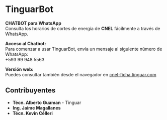 # TinguarBot

**CHATBOT para WhatsApp**  
Consulta los horarios de cortes de energía de **CNEL** fácilmente a través de WhatsApp.

**Acceso al Chatbot:**  
Para comenzar a usar TinguarBot, envía un mensaje al siguiente número de WhatsApp:  
+593 99 948 5563

**Versión web:**  
Puedes consultar también desde el navegador en [cnel-ficha.tinguar.com](https://cnel-ficha.tinguar.com/)

## Contribuyentes

- **Técn. Alberto Guaman** - Tinguar
- **Ing. Jaime Magallanes**
- **Técn. Kevin Célleri**

